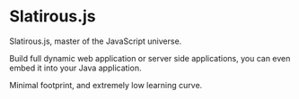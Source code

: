 # Slatirous.js

Slatirous.js, master of the JavaScript universe. 

Build full dynamic web application or server side applications, 
you can even embed it into your Java application. 

Minimal footprint, and extremely low learning curve. 
